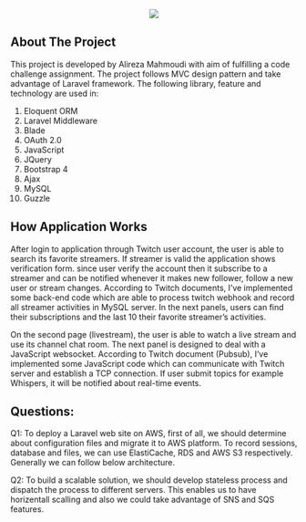 <p align="center"><img src="https://laravel.com/assets/img/components/logo-laravel.svg"></p>



## About The Project

This project is developed by Alireza Mahmoudi with aim of fulfilling a code challenge assignment.
The project follows MVC design pattern and take advantage of Laravel framework. The following library, feature and technology are used in: 

1.	Eloquent ORM    
2.	Laravel Middleware
3.	Blade
4.	OAuth 2.0 
5.	JavaScript
6.	JQuery 
7.	Bootstrap 4
8.	Ajax
9.	MySQL 
10.	Guzzle


## How Application Works

After login to application through Twitch user account, the user is able to search its favorite streamers. If streamer is valid the application shows verification form. since user verify the account then it subscribe to a streamer and can be notified whenever it makes new follower, follow a new user or stream changes. According to Twitch documents, I’ve implemented some back-end code which are able to process twitch webhook and record all streamer activities in MySQL server. In the next panels, users can find their subscriptions and the last 10 their favorite streamer’s activities.  

On the second page (livestream), the user is able to watch a live stream and use its channel chat room. The next panel is designed to deal with a JavaScript websocket. According to Twitch document (Pubsub), I’ve implemented some JavaScript code which can communicate with Twitch server and establish a TCP connection. If user submit topics for example Whispers, it will be notified about real-time events.

## Questions:

Q1: 
To deploy a Laravel web site on AWS, first of all, we should determine about configuration files and migrate it to AWS platform. To record sessions, database and files, we can use ElastiCache, RDS and AWS S3 respectively. Generally we can follow below architecture.

Q2: 
To build a scalable solution, we should develop stateless process and dispatch the process to different servers. This enables us to have horizentall scalling and also we could take advantage of SNS and SQS features.   
